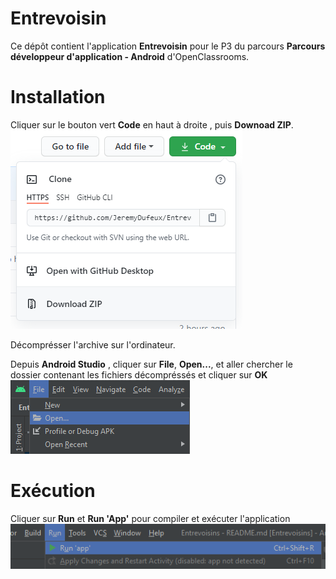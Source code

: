 # Entrevoisin

Ce dépôt contient l'application **Entrevoisin** pour le P3 du parcours **Parcours développeur d'application - Android** d'OpenClassrooms.

# Installation

Cliquer sur le bouton vert **Code** en haut à droite , puis **Downoad ZIP**.
![Download.png](Screenshot/Download.png)

Décomprésser l'archive sur l'ordinateur.

Depuis **Android Studio** , cliquer sur **File**, **Open...**, et aller chercher le dossier contenant les fichiers décompréssés et cliquer sur **OK**
![Open.png](Screenshot/Open.png)

# Exécution

Cliquer sur **Run** et **Run 'App'** pour compiler et exécuter l'application
![Run.png](Screenshot/Run.png)